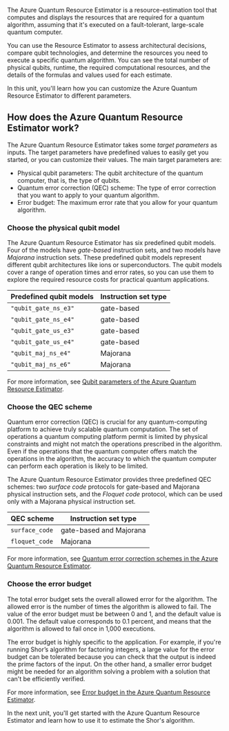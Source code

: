 
The Azure Quantum Resource Estimator is a resource-estimation tool that computes and displays the resources that are required for a quantum algorithm, assuming that it's executed on a fault-tolerant, large-scale quantum computer. 

You can use the Resource Estimator to assess architectural decisions, compare qubit technologies, and determine the resources you need to execute a specific quantum algorithm. You can see the total number of physical qubits, runtime, the required computational resources, and the details of the formulas and values used for each estimate.

In this unit, you'll learn how you can customize the Azure Quantum Resource Estimator to different parameters. 

## How does the Azure Quantum Resource Estimator work?

The Azure Quantum Resource Estimator takes some *target parameters* as inputs. The target parameters have predefined values to easily get you started, or you can customize their values. The main target parameters are:

- Physical qubit parameters: The qubit architecture of the quantum computer, that is, the type of qubits. 
- Quantum error correction (QEC) scheme: The type of error correction that you want to apply to your quantum algorithm.
- Error budget: The maximum error rate that you allow for your quantum algorithm.

### Choose the physical qubit model

The Azure Quantum Resource Estimator has six predefined qubit models. Four of the models have *gate-based* instruction sets, and two models have *Majorana* instruction sets. These predefined qubit models represent different qubit architectures like ions or superconductors. The qubit models cover a range of operation times and error rates, so you can use them to explore the required resource costs for practical quantum applications.

| Predefined qubit models | Instruction set type |
|------------------------------|-----------------|
| `"qubit_gate_ns_e3"`         | gate-based      |
| `"qubit_gate_ns_e4"`         | gate-based      |
| `"qubit_gate_us_e3"`         | gate-based      |
| `"qubit_gate_us_e4"`         | gate-based      |
| `"qubit_maj_ns_e4"`          | Majorana        |
| `"qubit_maj_ns_e6"`          | Majorana        |

For more information, see [Qubit parameters of the Azure Quantum Resource Estimator](/azure/quantum/overview-resources-estimator#physical-qubit-parameters).

### Choose the QEC scheme

Quantum error correction (QEC) is crucial for any quantum-computing platform to achieve truly scalable quantum computation. The set of operations a quantum computing platform permit is limited by physical constraints and might not match the operations prescribed in the algorithm. Even if the operations that the quantum computer offers match the operations in the algorithm, the accuracy to which the quantum computer can perform each operation is likely to be limited.

The Azure Quantum Resource Estimator provides three predefined QEC schemes: two *surface code* protocols for gate-based and Majorana physical instruction sets, and the *Floquet code* protocol, which can be used only with a Majorana physical instruction set.

| QEC scheme     | Instruction set type |
|----------------|-----------------|
| `surface_code` | gate-based and Majorana   |
| `floquet_code` | Majorana        |

For more information, see [Quantum error correction schemes in the Azure Quantum Resource Estimator](/azure/quantum/overview-resources-estimator#quantum-error-correction-schemes).

### Choose the error budget

The total error budget sets the overall allowed error for the algorithm. The allowed error is the number of times the algorithm is allowed to fail. The value of the error budget must be between 0 and 1, and the default value is 0.001. The default value corresponds to 0.1 percent, and means that the algorithm is allowed to fail once in 1,000 executions. 

The error budget is highly specific to the application. For example, if you're running Shor’s algorithm for factoring integers, a large value for the error budget can be tolerated because you can check that the output is indeed the prime factors of the input. On the other hand, a smaller error budget might be needed for an algorithm solving a problem with a solution that can't be efficiently verified.

For more information, see [Error budget in the Azure Quantum Resource Estimator](/azure/quantum/overview-resources-estimator#error-budget).

In the next unit, you'll get started with the Azure Quantum Resource Estimator and learn how to use it to estimate the Shor's algorithm.
